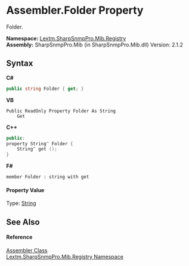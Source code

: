 # Assembler.Folder Property 
 

Folder.

**Namespace:**&nbsp;<a href="N_Lextm_SharpSnmpPro_Mib_Registry">Lextm.SharpSnmpPro.Mib.Registry</a><br />**Assembly:**&nbsp;SharpSnmpPro.Mib (in SharpSnmpPro.Mib.dll) Version: 2.1.2

## Syntax

**C#**<br />
``` C#
public string Folder { get; }
```

**VB**<br />
``` VB
Public ReadOnly Property Folder As String
	Get
```

**C++**<br />
``` C++
public:
property String^ Folder {
	String^ get ();
}
```

**F#**<br />
``` F#
member Folder : string with get

```


#### Property Value
Type: <a href="https://docs.microsoft.com/dotnet/api/system.string" target="_blank" rel="noopener noreferrer">String</a>

## See Also


#### Reference
<a href="T_Lextm_SharpSnmpPro_Mib_Registry_Assembler">Assembler Class</a><br /><a href="N_Lextm_SharpSnmpPro_Mib_Registry">Lextm.SharpSnmpPro.Mib.Registry Namespace</a><br />